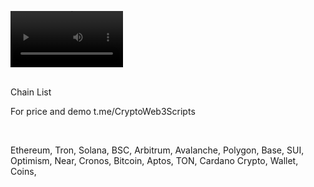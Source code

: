 <video src='https://github.com/user-attachments/assets/a5ffb8dd-3145-4a37-97e1-69a261b6b5f2' width=180/><video />
<br />




<br />
Chain List

For price and demo
t.me/CryptoWeb3Scripts

<br />

Ethereum, Tron, Solana, BSC, Arbitrum, Avalanche, Polygon, Base, SUI, Optimism, Near, Cronos, Bitcoin, Aptos, TON, Cardano
Crypto, Wallet, Coins,
